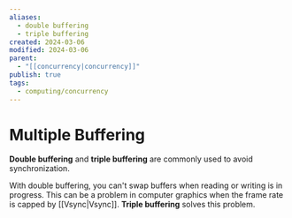 ```yaml
---
aliases:
  - double buffering
  - triple buffering
created: 2024-03-06
modified: 2024-03-06
parent:
  - "[[concurrency|concurrency]]"
publish: true
tags:
  - computing/concurrency
---
```

# Multiple Buffering
**Double buffering** and **triple buffering** are commonly used to avoid synchronization.

With double buffering, you can't swap buffers when reading or writing is in progress. This can be a problem in computer graphics when the frame rate is capped by [[Vsync|Vsync]]. **Triple buffering** solves this problem.
